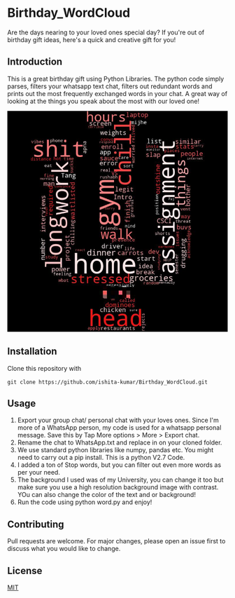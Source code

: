 
# Birthday_WordCloud
Are the days nearing to your loved ones special day? If you're out of birthday gift ideas, here's a quick and creative gift for you!

## Introduction

This is a great birthday gift using Python Libraries. 
The python code simply parses, filters your whatsapp text chat, filters out redundant words and prints out the most frequently exchanged words in your chat. 
A great way of looking at the things you speak about the most with our loved one!


![Word Cloud](word_cloud.jpeg)
## Installation

Clone this repository with 
```
git clone https://github.com/ishita-kumar/Birthday_WordCloud.git
```

## Usage
1. Export your group chat/ personal chat with your loves ones. Since I'm more of a WhatsApp person, my code is used for a whatsapp personal message. Save this by Tap More options > More > Export chat.
2. Rename the chat to WhatsApp.txt and replace in on your cloned folder.
3. We use standard python libraries like numpy, pandas etc. You might need to carry out a pip install. This is a python V2.7 Code.
4. I added a ton of Stop words, but you can filter out even more words as per your need.
5. The background I used was of my University, you can change it too but make sure you use a high resolution background image with contrast. YOu can also change the color of the text and or background!
6. Run the code using python word.py and enjoy!


## Contributing
Pull requests are welcome. For major changes, please open an issue first to discuss what you would like to change.


## License
[MIT](https://choosealicense.com/licenses/mit/)